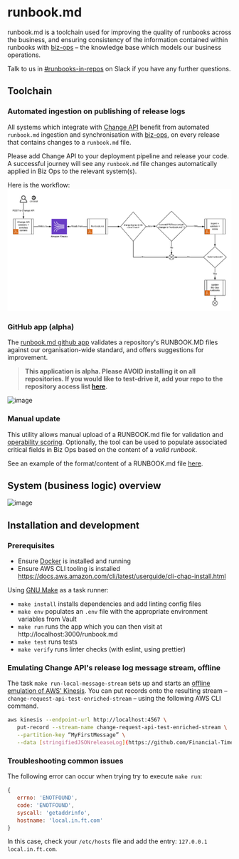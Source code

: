 # runbook.md

runbook.md is a toolchain used for improving the quality of runbooks across the business, and ensuring consistency of the information contained within runbooks with [biz-ops](https://biz-ops.in.ft.com/) – the knowledge base which models our business operations.

Talk to us in [#runbooks-in-repos](https://financialtimes.slack.com/messages/CFR0GPCAH) on Slack if you have any further questions.

## Toolchain

### Automated ingestion on publishing of release logs

All systems which integrate with [Change API](https://github.com/Financial-Times/change-api#change-api---v2) benefit from automated `runbook.md` ingestion and synchronisation with [biz-ops](https://biz-ops.in.ft.com/), on every release that contains changes to a `runbook.md` file.

Please add Change API to your deployment pipeline and release your code.
A successful journey will see any `runbook.md` file changes automatically applied in Biz Ops to the relevant system(s).

Here is the workflow: ![workflow](./docs/changeApi_runbooks.md_workflow.png)

### GitHub app (alpha)

The [runbook.md github app](https://github.com/organizations/Financial-Times/settings/installations/1210233) validates a repository's RUNBOOK.MD files against our organisation-wide standard, and offers suggestions for improvement.

> **This application is alpha. Please AVOID installing it on all repositories. If you would like to test-drive it, add your repo to the repository access list [here](https://github.com/organizations/Financial-Times/settings/installations/1210233).**

![image](https://user-images.githubusercontent.com/12828487/62377885-8d4f6780-b53b-11e9-946b-49292d32f12d.png)

### Manual update

This utility allows manual upload of a RUNBOOK.md file for validation and [operability scoring](https://github.com/Financial-Times/system-operability-score). Optionally, the tool can be used to populate associated critical fields in Biz Ops based on the content of a _valid runbook_.

See an example of the format/content of a RUNBOOK.md file [here](./docs/example.md).

## System (business logic) overview

![image](https://user-images.githubusercontent.com/447559/58543123-b62f4580-81f6-11e9-8f9b-7d694d159e85.png)

## Installation and development

### Prerequisites

-   Ensure [Docker](https://docs.docker.com/) is installed and running
-   Ensure AWS CLI tooling is installed https://docs.aws.amazon.com/cli/latest/userguide/cli-chap-install.html

Using [GNU Make](https://www.gnu.org/software/make/) as a task runner:

-   `make install` installs dependencies and add linting config files
-   `make env` populates an `.env` file with the appropriate environment variables from Vault
-   `make run` runs the app which you can then visit at http://localhost:3000/runbook.md
-   `make test` runs tests
-   `make verify` runs linter checks (with eslint, using prettier)

### Emulating Change API's release log message stream, offline

The task `make run-local-message-stream` sets up and starts an [offline emulation of AWS' Kinesis](https://github.com/mhart/kinesalite). You can put records onto the resulting stream – `change-request-api-test-enriched-stream` – using the following AWS CLI command.

```bash
aws kinesis --endpoint-url http://localhost:4567 \
   put-record --stream-name change-request-api-test-enriched-stream \
   --partition-key “MyFirstMessage” \
   --data [stringifiedJSONreleaseLog](https://github.com/Financial-Times/runbook.md/blob/master/docs/change-api-example-message.json)
```

### Troubleshooting common issues

The following error can occur when trying try to execute `make run`:

```js
{
   errno: 'ENOTFOUND',
   code: 'ENOTFOUND',
   syscall: 'getaddrinfo',
   hostname: 'local.in.ft.com'
}
```

In this case, check your `/etc/hosts` file and add the entry: `127.0.0.1 local.in.ft.com`.
